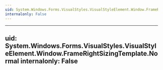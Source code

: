 ```yaml
---
uid: System.Windows.Forms.VisualStyles.VisualStyleElement.Window.FrameRightSizingTemplate
internalonly: False
---
```


---
uid: System.Windows.Forms.VisualStyles.VisualStyleElement.Window.FrameRightSizingTemplate.Normal
internalonly: False
---

